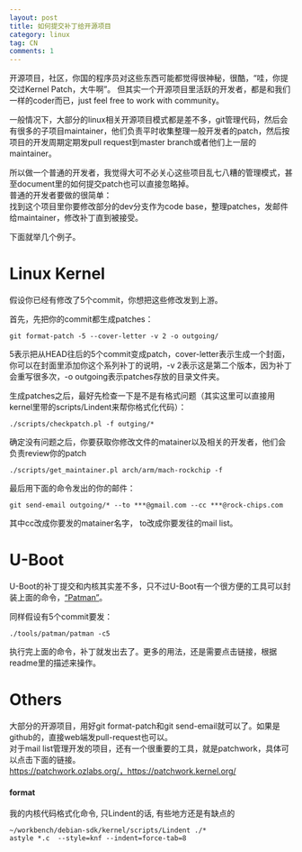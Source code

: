 ```yaml
---
layout: post
title: 如何提交补丁给开源项目
category: linux
tag: CN
comments: 1
---
```


开源项目，社区，你国的程序员对这些东西可能都觉得很神秘，很酷，“哇，你提交过Kernel Patch，大牛啊”。
但其实一个开源项目里活跃的开发者，都是和我们一样的coder而已，just feel free to work with community。

一般情况下，大部分的linux相关开源项目模式都是差不多，git管理代码，然后会有很多的子项目maintainer，他们负责平时收集整理一般开发者的patch，然后按项目的开发周期定期发pull request到master branch或者他们上一层的maintainer。

所以做一个普通的开发者，我觉得大可不必关心这些项目乱七八糟的管理模式，甚至document里的如何提交patch也可以直接忽略掉。  
普通的开发者要做的很简单：   
找到这个项目里你要修改部分的dev分支作为code base，整理patches，发邮件给maintainer，修改补丁直到被接受。

下面就举几个例子。

# Linux Kernel

假设你已经有修改了5个commit，你想把这些修改发到上游。

首先，先把你的commit都生成patches：

	git format-patch -5 --cover-letter -v 2 -o outgoing/

5表示把从HEAD往后的5个commit变成patch，cover-letter表示生成一个封面，你可以在封面里添加你这个系列补丁的说明，-v 2表示这是第二个版本，因为补丁会重写很多次，-o outgoing表示patches存放的目录文件夹。

生成patches之后，最好先检查一下是不是有格式问题（其实这里可以直接用kernel里带的scripts/Lindent来帮你格式化代码）：

	./scripts/checkpatch.pl -f outging/*


确定没有问题之后，你要获取你修改文件的matainer以及相关的开发者，他们会负责review你的patch

	./scripts/get_maintainer.pl arch/arm/mach-rockchip -f

最后用下面的命令发出的你的邮件：

	git send-email outgoing/* --to ***@gmail.com --cc ***@rock-chips.com

其中cc改成你要发的matainer名字， to改成你要发往的mail list。

# U-Boot

U-Boot的补丁提交和内核其实差不多，只不过U-Boot有一个很方便的工具可以封装上面的命令，[“Patman”](https://github.com/siemens/u-boot/blob/master/tools/patman/README )。

同样假设有5个commit要发：

	./tools/patman/patman -c5

执行完上面的命令，补丁就发出去了。更多的用法，还是需要点击链接，根据readme里的描述来操作。

# Others

大部分的开源项目，用好git format-patch和git send-email就可以了。如果是github的，直接web端发pull-request也可以。  
对于mail list管理开发的项目，还有一个很重要的工具，就是patchwork，具体可以点击下面的链接。  
https://patchwork.ozlabs.org/，https://patchwork.kernel.org/

#### format

我的内核代码格式化命令, 只Lindent的话, 有些地方还是有缺点的

	~/workbench/debian-sdk/kernel/scripts/Lindent ./*
	astyle *.c  --style=knf --indent=force-tab=8
